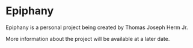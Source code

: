 # Epiphany

Epiphany is a personal project being created by Thomas Joseph Herm Jr.

More information about the project will be available at a later date.